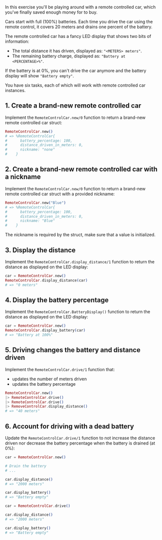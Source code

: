 In this exercise you'll be playing around with a remote controlled car, which you've finally saved enough money for to buy.

Cars start with full (100%) batteries. Each time you drive the car using the remote control, it covers 20 meters and drains one percent of the battery.

The remote controlled car has a fancy LED display that shows two bits of information:

- The total distance it has driven, displayed as: `"<METERS> meters"`.
- The remaining battery charge, displayed as: `"Battery at <PERCENTAGE>%"`.

If the battery is at 0%, you can't drive the car anymore and the battery display will show `"Battery empty"`.

You have six tasks, each of which will work with remote controlled car instances.

## 1. Create a brand-new remote controlled car

Implement the `RemoteControlCar.new/0` function to return a brand-new remote controlled car struct:

```elixir
RemoteControlCar.new()
# => %RemoteControlCar{
#      battery_percentage: 100,
#      distance_driven_in_meters: 0,
#      nickname: "none"
#    }
```

## 2. Create a brand-new remote controlled car with a nickname

Implement the `RemoteControlCar.new/0` function to return a brand-new remote controlled car struct with a provided nickname:

```elixir
RemoteControlCar.new("Blue")
# => %RemoteControlCar{
#      battery_percentage: 100,
#      distance_driven_in_meters: 0,
#      nickname: "Blue"
#    }
```

The nickname is required by the struct, make sure that a value is initialized.

## 3. Display the distance

Implement the `RemoteControlCar.display_distance/1` function to return the distance as displayed on the LED display:

```elixir
car = RemoteControlCar.new()
RemoteControlCar.display_distance(car)
# => "0 meters"
```

## 4. Display the battery percentage

Implement the `RemoteControlCar.BatteryDisplay()` function to return the distance as displayed on the LED display:

```elixir
car = RemoteControlCar.new()
RemoteControlCar.display_battery(car)
# => "Battery at 100%"
```

## 5. Driving changes the battery and distance driven

Implement the `RemoteControlCar.drive/1` function that:

- updates the number of meters driven
- updates the battery percentage

```elixir
RemoteControlCar.new()
|> RemoteControlCar.drive()
|> RemoteControlCar.drive()
|> RemoveControlCar.display_distance()
# => "40 meters"
```

## 6. Account for driving with a dead battery

Update the `RemoteControlCar.drive/1` function to not increase the distance driven nor decrease the battery percentage when the battery is drained (at 0%):

```elixir
car = RemoteControlCar.new()

# Drain the battery
# ...

car.display_distance()
# => "2000 meters"

car.display_battery()
# => "Battery empty"

car = RemoteControlCar.drive()

car.display_distance()
# => "2000 meters"

car.display_battery()
# => "Battery empty"
```
